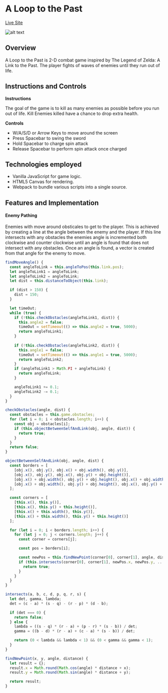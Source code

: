 # A Loop to the Past

[Live Site](http://www.jeffdeliso.com/a_loop_to_the_past/)

![alt text](https://s3.amazonaws.com/discors-dev/loop.jpg)

## Overview

A Loop to the Past is 2-D combat game inspired by The Legend of Zelda: A Link to the Past.  The player fights of waves of enemies until they run out of life.

## Instructions and Controls

**Instructions**

The goal of the game is to kill as many enemies as possible before you run out of life. Kill Enemies killed have a chance to drop extra health.

**Controls**
* W/A/S/D or Arrow Keys to move around the screen
* Press Spacebar to swing the sword
* Hold Spacebar to charge spin attack
* Release Spacebar to perform spin attack once charged

## Technologies employed

* Vanilla JavaScript for game logic.
* HTML5 Canvas for rendering.
* Webpack to bundle various scripts into a single source.

## Features and Implementation

#### Enemy Pathing

Enemies with move around obsticales to get to the player. This is achieved by creating a line at the angle between the enemy and the player.  If this line intersects with any obstacles the enemies angle is incremented both clockwise and counter clockwise until an angle is found that does not intersect with any obstacles.  Once an angle is found, a vector is created from that angle for the enemy to move.

```javascript
findMoveAngle() {
  const angleToLink = this.angleToPos(this.link.pos);
  let angleToLink1 = angleToLink;
  let angleToLink2 = angleToLink;
  let dist = this.distanceToObject(this.link);

  if (dist > 150) {
    dist = 150;
  }

  let timeOut;
  while (true) {
    if (!this.checkObstacles(angleToLink1, dist)) {
      this.angle2 = false;
      timeOut = setTimeout(() => this.angle2 = true, 5000);
      return angleToLink1;
    }
    
    if (!this.checkObstacles(angleToLink2, dist)) {
      this.angle1 = false;
      timeOut = setTimeout(() => this.angle1 = true, 5000);
      return angleToLink2;
    }
    if (angleToLink1 > Math.PI + angleToLink) {
      return angleToLink;
    }

    angleToLink1 += 0.1;
    angleToLink2 -= 0.1;
  }
}

checkObstacles(angle, dist) {
  const obstacles = this.game.obstacles;
  for (let i = 0; i < obstacles.length; i++) {
    const obj = obstacles[i];
    if (this.objectBetweenSelfAndLink(obj, angle, dist)) {
      return true;
    }
  }
  return false;
}

objectBetweenSelfAndLink(obj, angle, dist) {
  const borders = [
    [obj.x(), obj.y(), obj.x() + obj.width(), obj.y()],
    [obj.x(), obj.y(), obj.x(), obj.y() + obj.height()],
    [obj.x() + obj.width(), obj.y() + obj.height(), obj.x() + obj.width(), obj.y()],
    [obj.x() + obj.width(), obj.y() + obj.height(), obj.x(), obj.y() + obj.height()]
  ];

  const corners = [
    [this.x(), this.y()],
    [this.x(), this.y() + this.height()],
    [this.x() + this.width(), this.y()],
    [this.x() + this.width(), this.y() + this.height()]
  ];

  for (let i = 0; i < borders.length; i++) {
    for (let j = 0; j < corners.length; j++) {
      const corner = corners[j];

      const pos = borders[i];

      const newPos = this.findNewPoint(corner[0], corner[1], angle, dist);
      if (this.intersects(corner[0], corner[1], newPos.x, newPos.y, ...pos)) {
        return true;
      }
    }
  }
}

intersects(a, b, c, d, p, q, r, s) {
  let det, gamma, lambda;
  det = (c - a) * (s - q) - (r - p) * (d - b);

  if (det === 0) {
    return false;
  } else {
    lambda = ((s - q) * (r - a) + (p - r) * (s - b)) / det;
    gamma = ((b - d) * (r - a) + (c - a) * (s - b)) / det;

    return (0 < lambda && lambda < 1) && (0 < gamma && gamma < 1);
  }
}

findNewPoint(x, y, angle, distance) {
  let result = {};
  result.x = Math.round(Math.cos(angle) * distance + x);
  result.y = Math.round(Math.sin(angle) * distance + y);

  return result;
}
```
